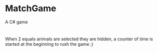 # MatchGame
A C# game
#
When 2 equals animals are selected they are hidden, a counter of time is started at the beginning to rush the game ;)
